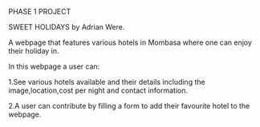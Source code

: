  PHASE 1 PROJECT
 
 SWEET HOLIDAYS by Adrian Were.
 
 A webpage that features various hotels in Mombasa where one can enjoy their holiday in.
 
 In this webpage a user can:
 
 1.See various hotels available and their details including the image,location,cost per night and contact information.
 
 2.A user can contribute by filling a  form to add their favourite hotel to the webpage.
